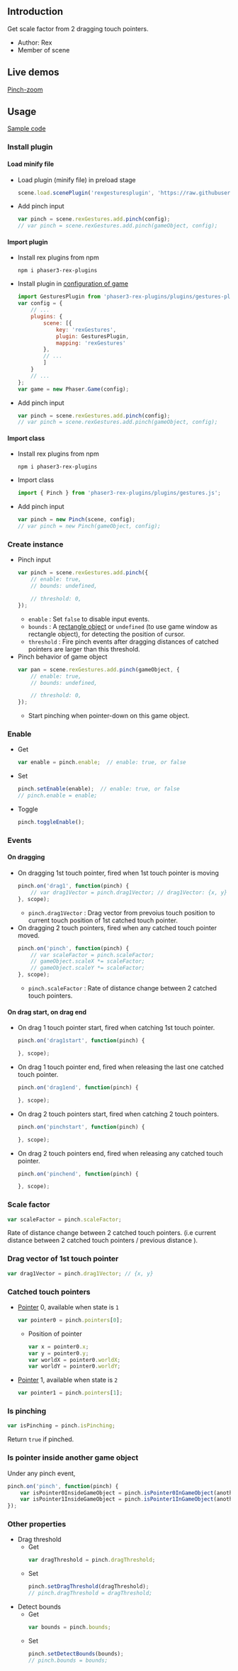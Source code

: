 ## Introduction

Get scale factor from 2 dragging touch pointers.

- Author: Rex
- Member of scene

## Live demos

[Pinch-zoom](https://codepen.io/rexrainbow/pen/BvyVOL)

## Usage

[Sample code](https://github.com/rexrainbow/phaser3-rex-notes/tree/master/examples/gesture-pinch)

### Install plugin

#### Load minify file

- Load plugin (minify file) in preload stage
    ```javascript
    scene.load.scenePlugin('rexgesturesplugin', 'https://raw.githubusercontent.com/rexrainbow/phaser3-rex-notes/master/dist/rexgesturesplugin.min.js', 'rexGestures', 'rexGestures');
    ```
- Add pinch input
    ```javascript
    var pinch = scene.rexGestures.add.pinch(config);
    // var pinch = scene.rexGestures.add.pinch(gameObject, config);
    ```

#### Import plugin

- Install rex plugins from npm
    ```
    npm i phaser3-rex-plugins
    ```
- Install plugin in [configuration of game](game.md#configuration)
    ```javascript
    import GesturesPlugin from 'phaser3-rex-plugins/plugins/gestures-plugin.js';
    var config = {
        // ...
        plugins: {
            scene: [{
                key: 'rexGestures',
                plugin: GesturesPlugin,
                mapping: 'rexGestures'
            },
            // ...
            ]
        }
        // ...
    };
    var game = new Phaser.Game(config);
    ```
- Add pinch input
    ```javascript
    var pinch = scene.rexGestures.add.pinch(config);
    // var pinch = scene.rexGestures.add.pinch(gameObject, config);
    ```

#### Import class

- Install rex plugins from npm
    ```
    npm i phaser3-rex-plugins
    ```
- Import class
    ```javascript
    import { Pinch } from 'phaser3-rex-plugins/plugins/gestures.js';
    ```
- Add pinch input
    ```javascript
    var pinch = new Pinch(scene, config);
    // var pinch = new Pinch(gameObject, config);
    ```

### Create instance

- Pinch input
    ```javascript
    var pinch = scene.rexGestures.add.pinch({
        // enable: true,
        // bounds: undefined,
    
        // threshold: 0,
    });
    ```
    - `enable` : Set `false` to disable input events.
    - `bounds` : A [rectangle object](geom-rectangle.md) or `undefined` (to use game window as rectangle object), for detecting the position of cursor.
    - `threshold` : Fire pinch events after dragging distances of catched pointers are larger than this threshold.
- Pinch behavior of game object
    ```javascript
    var pan = scene.rexGestures.add.pinch(gameObject, {
        // enable: true,
        // bounds: undefined,
    
        // threshold: 0,
    });
    ```
    - Start pinching when pointer-down on this game object.

### Enable

- Get
    ```javascript
    var enable = pinch.enable;  // enable: true, or false
    ```
- Set
    ```javascript
    pinch.setEnable(enable);  // enable: true, or false
    // pinch.enable = enable;
    ```
- Toggle
    ```javascript
    pinch.toggleEnable();
    ```

### Events

#### On dragging

- On dragging 1st touch pointer, fired when 1st touch pointer is moving
    ```javascript
    pinch.on('drag1', function(pinch) {
        // var drag1Vector = pinch.drag1Vector; // drag1Vector: {x, y}
    }, scope);
    ```
    - `pinch.drag1Vector` : Drag vector from prevoius touch position to current touch position of 1st catched touch pointer.
- On dragging 2 touch pointers, fired when any catched touch pointer moved.
    ```javascript
    pinch.on('pinch', function(pinch) {
        // var scaleFactor = pinch.scaleFactor;
        // gameObject.scaleX *= scaleFactor;
        // gameObject.scaleY *= scaleFactor;
    }, scope);
    ```
    - `pinch.scaleFactor` : Rate of distance change between 2 catched touch pointers.

#### On drag start, on drag end

- On drag 1 touch pointer start, fired when catching 1st touch pointer.
    ```javascript
    pinch.on('drag1start', function(pinch) {

    }, scope);
    ```
- On drag 1 touch pointer end, fired when releasing the last one catched touch pointer.
    ```javascript
    pinch.on('drag1end', function(pinch) {

    }, scope);
    ```
- On drag 2 touch pointers start, fired when catching 2 touch pointers.
    ```javascript
    pinch.on('pinchstart', function(pinch) {

    }, scope);
    ```
- On drag 2 touch pointers end, fired when releasing any catched touch pointer.
    ```javascript
    pinch.on('pinchend', function(pinch) {

    }, scope);
    ```

### Scale factor

```javascript
var scaleFactor = pinch.scaleFactor;
```

Rate of distance change between 2 catched touch pointers. 
(i.e current distance between 2 catched touch pointers / previous distance ).

### Drag vector of 1st touch pointer

```javascript
var drag1Vector = pinch.drag1Vector; // {x, y}
```

### Catched touch pointers

- [Pointer](touchevents.md#pointer) 0, available when state is `1`
    ```javascript
    var pointer0 = pinch.pointers[0];
    ```
    - Position of pointer
        ```javascript
        var x = pointer0.x;
        var y = pointer0.y;
        var worldX = pointer0.worldX;
        var worldY = pointer0.worldY;
        ```
- [Pointer](touchevents.md#pointer) 1, available when state is `2`
    ```javascript
    var pointer1 = pinch.pointers[1];
    ```

### Is pinching

```javascript
var isPinching = pinch.isPinching;
```

Return `true` if pinched.

### Is pointer inside another game object

Under any pinch event,

```javascript
pinch.on('pinch', function(pinch) {
    var isPointer0InsideGameObject = pinch.isPointer0InGameObject(anotherGameObject);
    var isPointer1InsideGameObject = pinch.isPointer1InGameObject(anotherGameObject);
});
```

### Other properties

- Drag threshold
    - Get
        ```javascript
        var dragThreshold = pinch.dragThreshold;
        ```
    - Set
        ```javascript
        pinch.setDragThreshold(dragThreshold);
        // pinch.dragThreshold = dragThreshold;
        ```
- Detect bounds
    - Get
        ```javascript
        var bounds = pinch.bounds;
        ```
    - Set
        ```javascript
        pinch.setDetectBounds(bounds);
        // pinch.bounds = bounds;
        ```
